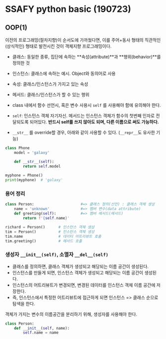 # SSAFY python basic (190723)

## OOP(1)

이전의 프로그래밍(절차지향)이 순서도에 가까웠다면, 이를 주어+동사 형태의 직관적인(상식적인) 형태로 발전시킨 것이 객체지향 프로그래밍이다.

- 클래스: 동일한 종류, 집단에 속하는 **속성(attribute)**과 **행위(behavior)**를 정의한 것
- 인스턴스: 클래스에 속하는 예시. Object와 동의어로 사용
- 속성: 클래스/인스턴스가 가지고 있는 속성
- 메서드: 클래스/인스턴스가 할 수 있는 행위



- class 내에서 함수 선언시, 혹은 변수 사용시 `self` 를 사용해야 함에 유의해야 한다.
- `self`: 인스턴스 객체 자기자신. 메서드는 인스턴스 객체가 함수의 첫번째 인자로 전달되도록 되어있다. **반드시 self를 쓰지 않아도 되며, 다른 이름으로 써도 가능하다.**



- `__str__` 를 override할 경우, 아래와 같이 사용할 수 있다. (`__repr__`도 유사한 기능)

```python
class Phone
	model = 'galaxy'

	def __str__(self):
		return self.model
    
myphone = Phone()
print(myphone)	# 'galaxy'
```



### 용어 정리

```python
class Person:                     #=> 클래스 정의(선언) : 클래스 객체 생성
    name = 'unknown'              #=> 멤버 변수(data attribute)
    def greeting(self):           #=> 멤버 메서드(메서드)
        return f'{self.name}' 
```


```python
richard = Person()      # 인스턴스 객체 생성
tim = Person()          # 인스턴스 객체 생성
tim.name                # 데이터 어트리뷰트 호출
tim.greeting()          # 메서드 호출
```



### 생성자 `__init__(self)`, 소멸자 `__del__(self)`

* 클래스를 정의하면, 클래스 객체가 생성되고 해당되는 이름 공간이 생성된다. 
* 인스턴스를 만들게 되면, 인스턴스 객체가 생성되고 해당되는 이름 공간이 생성된다. 
* 인스턴스의 어트리뷰트가 변경되면, 변경된 데이터를 인스턴스 객체 이름 공간에 저장한다.
* 즉, 인스턴스에서 특정한 어트리뷰트에 접근하게 되면 인스턴스 => 클래스 순으로 탐색을 한다.



객체가 가지는 변수의 이름공간을 분리하기 위해, 생성자를 사용해야 한다.

```python
class Person:
	def __init__(self, name):
		self.name = name
```













